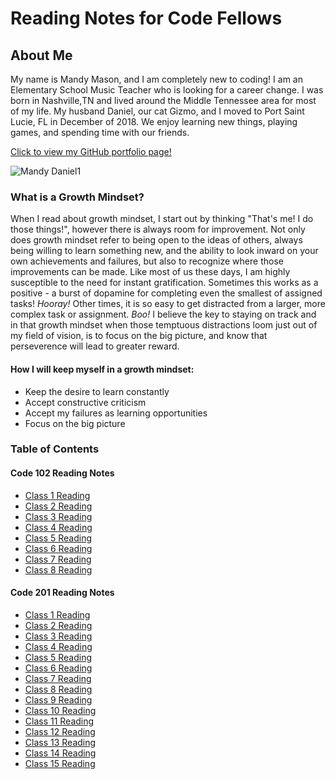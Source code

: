 # Reading Notes for Code Fellows

## About Me
My name is Mandy Mason, and I am completely new to coding! I am an Elementary School Music Teacher who is looking for a career change. I was born in Nashville,TN and lived around the Middle Tennessee area for most of my life.  My husband Daniel, our cat Gizmo, and I moved to Port Saint Lucie, FL in December of 2018. We enjoy learning new things, playing games, and spending time with our friends. 

[Click to view my GitHub portfolio page!](https://github.com/mnmason86?tab=projects&type=beta)

![Mandy Daniel1](https://user-images.githubusercontent.com/102629678/161444418-44729468-2697-4e28-b8ca-f16a81cecfd2.jpg)



### What is a Growth Mindset?

When I read about growth mindset, I start out by thinking "That's me! I do those things!", however there is always room for improvement. Not only does growth mindset refer to being open to the ideas of others, always being willing to learn something new, and the ability to look inward on your own achievements and failures, but also to recognize where those improvements can be made. Like most of us these days, I am highly susceptible to the need for instant gratification. Sometimes this works as a positive - a burst of dopamine for completing even the smallest of assigned tasks! *Hooray!* Other times, it is so easy to get distracted from a larger, more complex task or assignment. *Boo!* I believe the key to staying on track and in that growth mindset when those temptuous distractions loom just out of my field of vision, is to focus on the big picture, and know that perseverence will lead to greater reward.

#### How I will keep myself in a growth mindset:

- Keep the desire to learn constantly
- Accept constructive criticism 
- Accept my failures as learning opportunities
- Focus on the big picture

### Table of Contents

#### Code 102 Reading Notes
- [Class 1 Reading](102class1reading.md)
- [Class 2 Reading](102class2reading.md)
- [Class 3 Reading](102class3reading.md)
- [Class 4 Reading](102class4reading.md)
- [Class 5 Reading](102class5reading.md)
- [Class 6 Reading](102class6reading.md)
- [Class 7 Reading](102class7reading.md)
- [Class 8 Reading](102class8reading.md)

#### Code 201 Reading Notes
- [Class 1 Reading](201class1reading.md)
- [Class 2 Reading](201class2reading.md)
- [Class 3 Reading](201class3reading.md)
- [Class 4 Reading](201class4reading.md)
- [Class 5 Reading](201class5reading.md)
- [Class 6 Reading](201class6reading.md)
- [Class 7 Reading](201class7reading.md)
- [Class 8 Reading](201class8reading.md)
- [Class 9 Reading](201class9reading.md)
- [Class 10 Reading](201class10reading.md)
- [Class 11 Reading](201class11reading.md)
- [Class 12 Reading](201class12reading.md)
- [Class 13 Reading](201class13reading.md)
- [Class 14 Reading](201class14reading.md)
- [Class 15 Reading](201class15reading.md)


